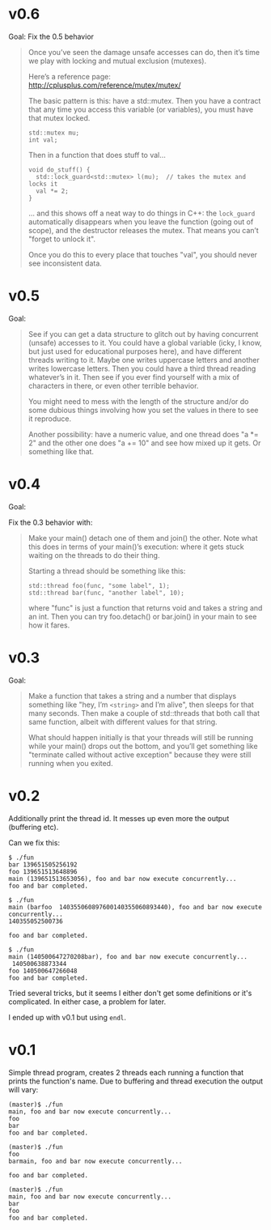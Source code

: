 v0.6
====

Goal: Fix the 0.5 behavior

> Once you’ve seen the damage unsafe accesses can do, then it’s time we play with locking and mutual exclusion (mutexes).
>
> Here’s a reference page: http://cplusplus.com/reference/mutex/mutex/
>
> The basic pattern is this: have a std::mutex.  Then you have a contract that any time you access this variable (or variables), you must have that mutex locked.
>
> ```
> std::mutex mu;
> int val;
> ```
>
> Then in a function that does stuff to val…
>
> ```
> void do_stuff() {
>   std::lock_guard<std::mutex> l(mu);  // takes the mutex and locks it
>   val *= 2;
> }
> ```
>
> ... and this shows off a neat way to do things in C++: the `lock_guard` automatically disappears when you leave the function (going out of scope), and the destructor releases the mutex.  That means you can’t "forget to unlock it".
>
> Once you do this to every place that touches "val", you should never see inconsistent data.

v0.5
====
Goal:

> See if you can get a data structure to glitch out by having concurrent (unsafe) accesses to it.  You could have a global variable (icky, I know, but just used for educational purposes here), and have different threads writing to it.  Maybe one writes uppercase letters and another writes lowercase letters.  Then you could have a third thread reading whatever’s in it.  Then see if you ever find yourself with a mix of characters in there, or even other terrible behavior.
>
> You might need to mess with the length of the structure and/or do some dubious things involving how you set the values in there to see it reproduce.
>
> Another possibility: have a numeric value, and one thread does "a *= 2" and the other one does "a += 10" and see how mixed up it gets.  Or something like that.



v0.4
====

Goal:

Fix the 0.3 behavior with:

> Make your main() detach one of them and join() the other.  Note what this does in terms of your main()’s execution: where it gets stuck waiting on the threads to do their thing.
>
> Starting a thread should be something like this:
> 
> ```
>std::thread foo(func, "some label", 1);
>std::thread bar(func, "another label", 10);
> ```
>
> where "func" is just a function that returns void and takes a string and an int. Then you can try foo.detach() or bar.join() in your main to see how it fares.

v0.3
====

Goal:

> Make a function that takes a string and a number that displays something like "hey, I’m `<string>` and I’m alive", then sleeps for that many seconds.  Then make a couple of std::threads that both call that same function, albeit with different values for that string.
>
> What should happen initially is that your threads will still be running while your main() drops out the bottom, and you’ll get something like "terminate called without active exception" because they were still running when you exited.

v0.2
====
Additionally print the thread id. It messes up even more the output (buffering etc).

Can we fix this:
```
$ ./fun
bar 139651505256192
foo 139651513648896
main (139651513653056), foo and bar now execute concurrently...
foo and bar completed.

$ ./fun
main (barfoo  140355060897600140355060893440), foo and bar now execute concurrently...
140355052500736

foo and bar completed.

$ ./fun
main (140500647270208bar), foo and bar now execute concurrently...
 140500638873344
foo 140500647266048
foo and bar completed.
```

Tried several tricks, but it seems I either don't get some definitions or it's complicated. In either case, a problem for later.

I ended up with v0.1 but using `endl`.

v0.1
====

Simple thread program, creates 2 threads each running a function that prints the function's name. Due to buffering and thread execution the output will vary:

```
(master)$ ./fun 
main, foo and bar now execute concurrently...
foo
bar
foo and bar completed.

(master)$ ./fun 
foo
barmain, foo and bar now execute concurrently...

foo and bar completed.

(master)$ ./fun 
main, foo and bar now execute concurrently...
bar
foo
foo and bar completed.
```